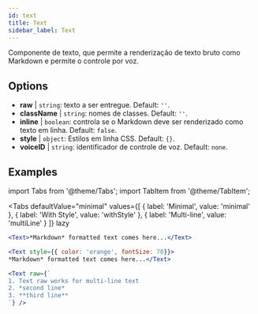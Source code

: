 ```yaml
---
id: text 
title: Text
sidebar_label: Text
---
```


Componente de texto, que permite a renderização de texto bruto como Markdown e permite o controle por voz.

## Options

* __raw__ | `string`: texto a ser entregue. Default: `''`.
* __className__ | `string`: nomes de classes. Default: `''`.
* __inline__ | `boolean`: controla se o Markdown deve ser renderizado como texto em linha. Default: `false`.
* __style__ | `object`: Estilos em linha CSS. Default: `{}`.
* __voiceID__ | `string`: identificador de controle de voz. Default: `none`.


## Examples


import Tabs from '@theme/Tabs';
import TabItem from '@theme/TabItem';

<Tabs
    defaultValue="minimal"
    values={[
        { label: 'Minimal', value: 'minimal' },
        { label: 'With Style', value: 'withStyle' },
        { label: 'Multi-line', value: 'multiLine' }
    ]}
    lazy
>
<TabItem value="minimal">

```jsx live
<Text>*Markdown* formatted text comes here...</Text>
```

</TabItem>

<TabItem value="withStyle">

```jsx live
<Text style={{ color: 'orange', fontSize: 70}}>
*Markdown* formatted text comes here...</Text>
```
</TabItem>

<TabItem value="multiLine">

```jsx live
<Text raw={`
1. Text raw works for multi-line text
2. *second line*
3. **third line**
`} />
```
</TabItem>

</Tabs>
